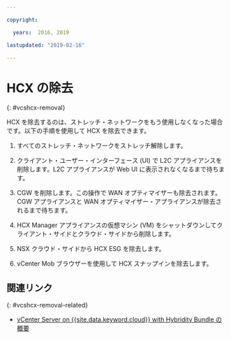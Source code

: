 ```yaml
---

copyright:

  years:  2016, 2019

lastupdated: "2019-02-16"

---
```


# HCX の除去
{: #vcshcx-removal}

HCX を除去するのは、ストレッチ・ネットワークをもう使用しなくなった場合です。以下の手順を使用して HCX を除去できます。

1. すべてのストレッチ・ネットワークをストレッチ解除します。
2. クライアント・ユーザー・インターフェース (UI) で L2C アプライアンスを削除します。L2C アプライアンスが Web UI に表示されなくなるまで待ちます。
3. CGW を削除します。この操作で WAN オプティマイザーも除去されます。CGW アプライアンスと WAN オプティマイザー・アプライアンスが除去されるまで待ちます。
4. HCX Manager アプライアンスの仮想マシン (VM) をシャットダウンしてクライアント・サイドとクラウド・サイドから削除します。

5. NSX クラウド・サイドから HCX ESG を除去します。
6. vCenter Mob ブラウザーを使用して HCX スナップインを除去します。

## 関連リンク
{: #vcshcx-removal-related}

* [vCenter Server on {{site.data.keyword.cloud}} with Hybridity Bundle の概要](/docs/services/vmwaresolutions/archiref/vcs/vcs-hybridity-intro.html)   
